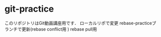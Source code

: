 # git-practice
このリポジトリはGit動画講座用です．
ローカルリポで変更
rebase-practiceブランチで更新(rebase conflict用 )
rebase pull用
